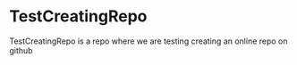 # TestCreatingRepo
TestCreatingRepo is a repo where we are testing creating an online repo on github
